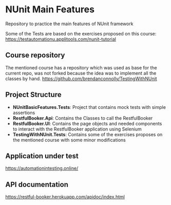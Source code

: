 # NUnit Main Features
Repository to practice the main features of NUnit framework

Some of the Tests are based on the exercises proposed on this course: https://testautomationu.applitools.com/nunit-tutorial

## Course repository
The mentioned course has a repository which was used as base for the current repo, was not forked because the idea was to implement all the classes by hand.
https://github.com/brendanconnolly/TestingWithNUnit


## Project Structure

* **NUnitBasicFeatures.Tests**: Project that contains mock tests with simple assertions
* **RestfulBooker.Api**: Contains the Classes to call the RestfulBooker
* **RestfulBooker.UI**: Contains the page objects and needed components to interact with the RestfulBooker application using Selenium
* **TestingWithNUnit.Tests**: Contains some of the exercises proposes on the mentioned course with some minor modifications

## Application under test

https://automationintesting.online/

## API documentation
https://restful-booker.herokuapp.com/apidoc/index.html
